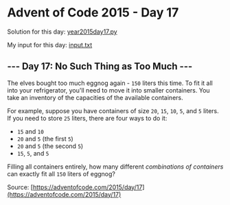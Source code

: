 # Advent of Code 2015 - Day 17

Solution for this day: [year2015day17.py](year2015day17.py)

My input for this day: [input.txt](input.txt)

## \--- Day 17: No Such Thing as Too Much ---

The elves bought too much eggnog again - `150` liters this time. To fit it all
into your refrigerator, you'll need to move it into smaller containers. You
take an inventory of the capacities of the available containers.

For example, suppose you have containers of size `20`, `15`, `10`, `5`, and
`5` liters. If you need to store `25` liters, there are four ways to do it:

  * `15` and `10`
  * `20` and `5` (the first `5`)
  * `20` and `5` (the second `5`)
  * `15`, `5`, and `5`

Filling all containers entirely, how many different _combinations of
containers_ can exactly fit all `150` liters of eggnog?



Source: [https://adventofcode.com/2015/day/17](https://adventofcode.com/2015/day/17)
